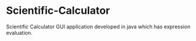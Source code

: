 # Scientific-Calculator
Scientific Calculator GUI application developed in java which has expression evaluation.
